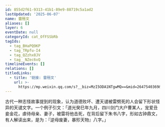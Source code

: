 ```yaml
---
id: 855d2f61-9313-41b1-89e9-88719c5a1ad2
lastUpdated: '2025-06-07'
name: 雷殛文
aliases: []
layer: 6
eventDate: null
categoryId: cat_OfFSSbRb
tagIds:
  - tag_BHaPQ9KP
  - tag_TRpfu-I4
  - tag_QZzhx8JV
  - tag__NZec6vQ
timelineEvents: []
relations: []
titledLinks:
  - title: '链接: 雷殛文'
    url: >-
      https://mp.weixin.qq.com/s?__biz=MzI5ODA1NTgwMQ==&mid=2647540369&idx=1&sn=8b48bd5b2db16907bbb5c30b0bc8c5bf&chksm=f524aec36616103d12ae9b52d2a5ab5be9b4905b12fe747d42c8ed3c0944b763b2a04ea077ea
---
```

古代一种志怪故事提到的现象，认为道德败坏、遭天谴被雷劈死的人会留下形状怪异的天谴文字。一个例子引文：「道光癸巳年九月，四川剑门大户曹某人，宠爱丑妾金花，虐待母亲、妻子，被雷将他击死，在背后留下朱书八字，形如古钟鼎文，有人解读出来，是为：『逆母废妻，暴殄天物』八字。」
